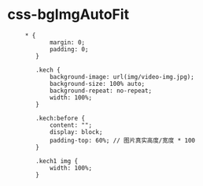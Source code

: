 # css-bgImgAutoFit

         * {
                margin: 0;
                padding: 0;
            }

            .kech {
                background-image: url(img/video-img.jpg);
                background-size: 100% auto;
                background-repeat: no-repeat;
                width: 100%;
            }

            .kech:before {
                content: "";
                display: block;
                padding-top: 60%; // 图片真实高度/宽度 * 100
            }

            .kech1 img {
                width: 100%;
            }
